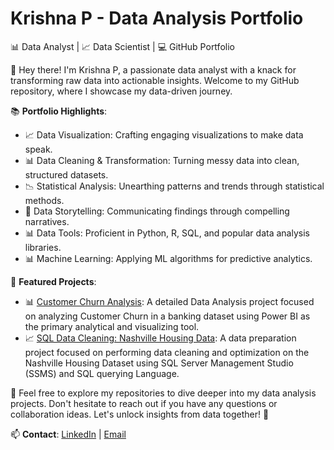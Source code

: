 # Krishna P - Data Analysis Portfolio

📊 Data Analyst | 📈 Data Scientist | 💻 GitHub Portfolio

👋 Hey there! I'm Krishna P, a passionate data analyst with a knack for transforming raw data into actionable insights. Welcome to my GitHub repository, where I showcase my data-driven journey.

📚 **Portfolio Highlights**:
- 📈 Data Visualization: Crafting engaging visualizations to make data speak.
- 📊 Data Cleaning & Transformation: Turning messy data into clean, structured datasets.
- 📉 Statistical Analysis: Unearthing patterns and trends through statistical methods.
- 📑 Data Storytelling: Communicating findings through compelling narratives.
- 📊 Data Tools: Proficient in Python, R, SQL, and popular data analysis libraries.
- 📊 Machine Learning: Applying ML algorithms for predictive analytics.

🌟 **Featured Projects**:
- 📊 [Customer Churn Analysis](https://github.com/krishnaping99/Customer-Churn-Analysis): A detailed Data Analysis project focused on analyzing Customer Churn in a banking dataset using Power BI as the primary analytical and visualizing tool.
- 📈 [SQL Data Cleaning: Nashville Housing Data](https://github.com/krishnaping99/Nashville-Housing-SQL-Data-Cleaning-Project-): A data preparation project focused on performing data cleaning and optimization on the Nashville Housing Dataset using SQL Server Management Studio (SSMS) and SQL querying Language.

🔗 Feel free to explore my repositories to dive deeper into my data analysis projects. Don't hesitate to reach out if you have any questions or collaboration ideas. Let's unlock insights from data together! 🤝

📫 **Contact**: [LinkedIn](https://www.linkedin.com/in/krishnap-/) | [Email](krishnaping99@gmail.com)

